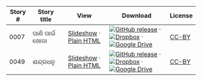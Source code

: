 Story # | Story title | View | Download | License
-------- | -----------  |:-------:| ---------------- | -------
0007 | ପାଣି ପାଇଁ ଖୋଜା  | <a href="https://global-asp.github.io/stories/or/0007_ପାଣି-ପାଇଁ-ଖୋଜା-_slides.html" target="_blank">Slideshow</a> · [Plain HTML](https://global-asp.github.io/stories/or/0007_ପାଣି-ପାଇଁ-ଖୋଜା-.html) | [![GitHub release](https://cloud.githubusercontent.com/assets/9295750/9483128/0e089e5e-4b51-11e5-98ca-6da5cef156a7.png "GitHub release")]() · [![Dropbox](https://cloud.githubusercontent.com/assets/9295750/10150606/3f5ae2dc-65f5-11e5-8f63-841c51cc1cde.png "Dropbox")]() · [![Google Drive](https://cloud.githubusercontent.com/assets/9295750/9473522/1d6fdde4-4b10-11e5-98f5-aa6c6b04a08e.png "Google Drive")]() | [CC-BY](https://creativecommons.org/licenses/by/3.0/)
0049 | ଈନ୍ଦ୍ରଧନୁ  | <a href="https://global-asp.github.io/stories/or/0049_ଈନ୍ଦ୍ରଧନୁ-_slides.html" target="_blank">Slideshow</a> · [Plain HTML](https://global-asp.github.io/stories/or/0049_ଈନ୍ଦ୍ରଧନୁ-.html) | [![GitHub release](https://cloud.githubusercontent.com/assets/9295750/9483128/0e089e5e-4b51-11e5-98ca-6da5cef156a7.png "GitHub release")]() · [![Dropbox](https://cloud.githubusercontent.com/assets/9295750/10150606/3f5ae2dc-65f5-11e5-8f63-841c51cc1cde.png "Dropbox")]() · [![Google Drive](https://cloud.githubusercontent.com/assets/9295750/9473522/1d6fdde4-4b10-11e5-98f5-aa6c6b04a08e.png "Google Drive")]() | [CC-BY](https://creativecommons.org/licenses/by/3.0/)
